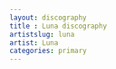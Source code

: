 ```yaml
---
layout: discography
title : Luna discography
artistslug: luna
artist: Luna
categories: primary
---
```


